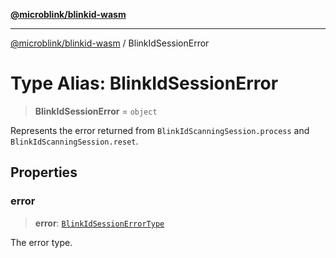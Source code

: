 [**@microblink/blinkid-wasm**](../README.md)

***

[@microblink/blinkid-wasm](../README.md) / BlinkIdSessionError

# Type Alias: BlinkIdSessionError

> **BlinkIdSessionError** = `object`

Represents the error returned from `BlinkIdScanningSession.process` and
`BlinkIdScanningSession.reset`.

## Properties

### error

> **error**: [`BlinkIdSessionErrorType`](BlinkIdSessionErrorType.md)

The error type.
